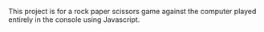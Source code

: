 This project is for a rock paper scissors game against the computer played entirely in the console using Javascript. 